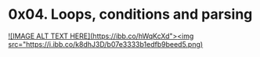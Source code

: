 # 0x04. Loops, conditions and parsing

[![IMAGE ALT TEXT HERE](https://ibb.co/hWqKcXd"><img src="https://i.ibb.co/k8dhJ3D/b07e3333b1edfb9beed5.png)](https://youtu.be/BC2neyc5GcI)